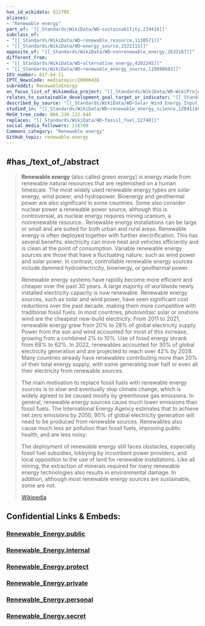 ```yaml
---
has_id_wikidata: Q12705
aliases:
- "Renewable energy"
part_of: '[[_Standards/WikiData/WD~sustainability,219416]]'
subclass_of:
- "[[_Standards/WikiData/WD~renewable_resource,1138571]]"
- "[[_Standards/WikiData/WD~energy_source,1522115]]"
opposite_of: "[[_Standards/WikiData/WD~nonrenewable_energy,2632167]]"
different_from:
- "[[_Standards/WikiData/WD~alternative_energy,4202245]]"
- "[[_Standards/WikiData/WD~renewable_energy_source,119080683]]"
IEV_number: 617-04-11
IPTC_NewsCode: mediatopic/20000436
subreddit: RenewableEnergy
on_focus_list_of_Wikimedia_project: "[[_Standards/WikiData/WD~WikiProject_Climate_change,15305047]]"
relates_to_sustainable_development_goal_target_or_indicator: "[[_Standards/WikiData/WD~Target_7.2_of_the_Sustainable_Development_Goals,57590808]]"
described_by_source: "[[_Standards/WikiData/WD~Solar_Wind_Energy_Input__The_Primary_Control_Factor_of_Magnetotail_Reconnection_Site,114650413]]"
studied_in: "[[_Standards/WikiData/WD~renewable_energy_science,120411401]]"
MeSH_tree_code: N06.230.132.644
replaces: "[[_Standards/WikiData/WD~fossil_fuel,12748]]"
social_media_followers: 116760
Commons_category: "Renewable energy"
GitHub_topic: renewable-energy
---
```


## #has_/text_of_/abstract 

> **Renewable energy** (also called green energy) is energy made from renewable natural resources that are replenished on a human timescale. The most widely used renewable energy types are solar energy, wind power, and hydropower. Bioenergy and geothermal power are also significant in some countries. Some also consider nuclear power a renewable power source, although this is controversial, as nuclear energy requires mining uranium, a nonrenewable resource.. Renewable energy installations can be large or small and are suited for both urban and rural areas. Renewable energy is often deployed together with further electrification. This has several benefits: electricity can move heat and vehicles efficiently and is clean at the point of consumption. Variable renewable energy sources are those that have a fluctuating nature, such as wind power and solar power. In contrast, controllable renewable energy sources include dammed hydroelectricity, bioenergy, or geothermal power.
>
> 
>
> Renewable energy systems have rapidly become more efficient and cheaper over the past 30 years. A large majority of worldwide newly installed electricity capacity is now renewable. Renewable energy sources, such as solar and wind power, have seen significant cost reductions over the past decade, making them more competitive with traditional fossil fuels. In most countries, photovoltaic solar or onshore wind are the cheapest new-build electricity. From 2011 to 2021, renewable energy grew from 20% to 28% of global electricity supply. Power from the sun and wind accounted for most of this increase, growing from a combined 2% to 10%. Use of fossil energy shrank from 68% to 62%. In 2022, renewables accounted for 30% of global electricity generation and are projected to reach over 42% by 2028. Many countries already have renewables contributing more than 20% of their total energy supply, with some generating over half or even all their electricity from renewable sources.
>
> The main motivation to replace fossil fuels with renewable energy sources is to slow and eventually stop climate change, which is widely agreed to be caused mostly by greenhouse gas emissions. In general, renewable energy sources cause much lower emissions than fossil fuels. The International Energy Agency estimates that to achieve net zero emissions by 2050, 90% of global electricity generation will need to be produced from renewable sources. Renewables also cause much less air pollution than fossil fuels, improving public health, and are less noisy.
>
> 
>
> The deployment of renewable energy still faces obstacles, especially fossil fuel subsidies, lobbying by incumbent power providers, and local opposition to the use of land for renewable installations. Like all mining, the extraction of minerals required for many renewable energy technologies also results in environmental damage. In addition, although most renewable energy sources are sustainable, some are not.
>
> [Wikipedia](https://en.wikipedia.org/wiki/Renewable%20energy)






## Confidential Links & Embeds: 

### [Renewable_Energy.public](/_public\Technology\Energy-Technology/Renewable_Energy.public.md) 

### [Renewable_Energy.internal](/_internal\Technology\Energy-Technology/Renewable_Energy.internal.md) 

### [Renewable_Energy.protect](/_protect\Technology\Energy-Technology/Renewable_Energy.protect.md) 

### [Renewable_Energy.private](/_private\Technology\Energy-Technology/Renewable_Energy.private.md) 

### [Renewable_Energy.personal](/_personal\Technology\Energy-Technology/Renewable_Energy.personal.md) 

### [Renewable_Energy.secret](/_secret\Technology\Energy-Technology/Renewable_Energy.secret.md)

